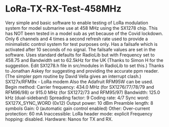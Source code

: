 # LoRa-TX-RX-Test-458MHz
Very simple and basic software to enable testing of LoRa modulation system for model submarine use at 458 MHz using the SX1278 chip. This has NOT been tested in a model sub as yet because of the Covid lockdown. Only 6 channels and 4 times a second refresh rate used to provide a minimalistic control system for test purposes only. Has a failsafe which is activated after 10 seconds of no signal. The failsafe values are set in the software.
Uses standard defaults for RadioLib but with Frequency set to 458.75 and Bandwidth set to 62.5kHz for the UK (Thanks to Simon H for the suggestion. Edit SX1278.h file in src/modules in RadioLib to set this.)
Thanks to Jonathan Askey for suggesting and providing the accurate ppm reader. (The simpler ppm routine by David Vella gives an interrupt clash.)
SX127x/RFM9x - LoRa modem
Also the Adafruit RFM95W can be used.
Begin method:
Carrier frequency: 434.0 MHz (for SX1276/77/78/79 and RFM96/98) or 915.0 MHz (for SX1272/73 and RFM95/97)
Bandwidth: 125.0 kHz (dual-sideband)
Spreading factor: 9
Coding rate: 4/7
Sync word: SX127X_SYNC_WORD (0x12)
Output power: 10 dBm
Preamble length: 8 symbols
Gain: 0 (automatic gain control enabled)
Other:
Over-current protection: 60 mA
Inaccessible:
LoRa header mode: explicit
Frequency hopping: disabled.
Hardware:
Nanos for TX and RX. 
